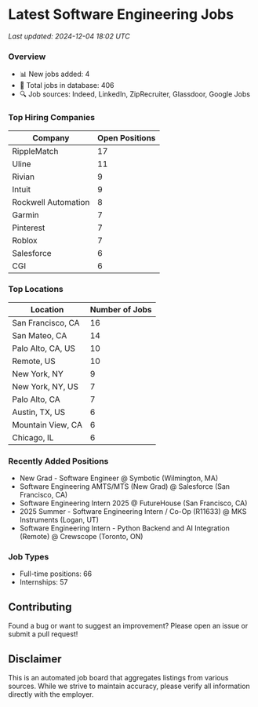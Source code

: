 # Latest Software Engineering Jobs
*Last updated: 2024-12-04 18:02 UTC*

### Overview
- 📊 New jobs added: 4
- 💼 Total jobs in database: 406
- 🔍 Job sources: Indeed, LinkedIn, ZipRecruiter, Glassdoor, Google Jobs

### Top Hiring Companies
| Company | Open Positions |
|---------|---------------|
| RippleMatch | 17 |
| Uline | 11 |
| Rivian | 9 |
| Intuit | 9 |
| Rockwell Automation | 8 |
| Garmin | 7 |
| Pinterest | 7 |
| Roblox | 7 |
| Salesforce | 6 |
| CGI | 6 |

### Top Locations
| Location | Number of Jobs |
|----------|---------------|
| San Francisco, CA | 16 |
| San Mateo, CA | 14 |
| Palo Alto, CA, US | 10 |
| Remote, US | 10 |
| New York, NY | 9 |
| New York, NY, US | 7 |
| Palo Alto, CA | 7 |
| Austin, TX, US | 6 |
| Mountain View, CA | 6 |
| Chicago, IL | 6 |

### Recently Added Positions
- New Grad - Software Engineer @ Symbotic (Wilmington, MA)
- Software Engineering AMTS/MTS (New Grad) @ Salesforce (San Francisco, CA)
- Software Engineering Intern 2025 @ FutureHouse (San Francisco, CA)
- 2025 Summer - Software Engineering Intern / Co-Op (R11633) @ MKS Instruments (Logan, UT)
- Software Engineering Intern - Python Backend and AI Integration (Remote) @ Crewscope (Toronto, ON)

### Job Types
- Full-time positions: 66
- Internships: 57

## Contributing
Found a bug or want to suggest an improvement? Please open an issue or submit a pull request!

## Disclaimer
This is an automated job board that aggregates listings from various sources. While we strive to maintain accuracy, 
please verify all information directly with the employer.
